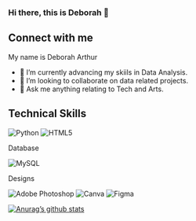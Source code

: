 ### Hi there, this is Deborah 👋

 
## Connect with me

My name is Deborah Arthur

- 🌱 I’m currently advancing my skiils in Data Analysis.
- 👯 I’m looking to collaborate on data related projects.
- 💬 Ask me anything relating to Tech and Arts.






## Technical Skills

![Python](https://img.shields.io/badge/python-3670A0?style=for-the-badge&logo=python&logoColor=ffdd54)
![HTML5](https://img.shields.io/badge/html5-%23E34F26.svg?style=for-the-badge&logo=html5&logoColor=white)

Database

![MySQL](https://img.shields.io/badge/mysql-%2300f.svg?style=for-the-badge&logo=mysql&logoColor=white)

Designs

![Adobe Photoshop](https://img.shields.io/badge/adobephotoshop-%2331A8FF.svg?style=for-the-badge&logo=adobephotoshop&logoColor=white)
![Canva](https://img.shields.io/badge/Canva-%2300C4CC.svg?style=for-the-badge&logo=Canva&logoColor=white)
![Figma](https://img.shields.io/badge/figma-%23F24E1E.svg?style=for-the-badge&logo=figma&logoColor=white)

[![Anurag’s github stats](https://github-readme-stats.vercel.app/api?username=Thebbie-A)](https://github.com/Thebbie-A)


